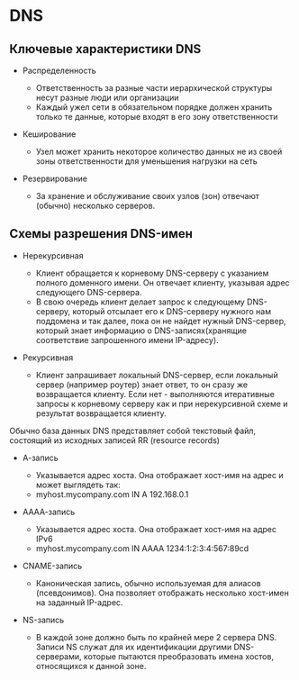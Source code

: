# DNS

## Ключевые характеристики DNS

- Распределенность
  - Ответственность за разные части иерархической структуры несут разные люди или организации
  - Каждый ужел сети в обязательном порядке должен хранить только те данные, которые входят в его зону ответственности

- Кеширование
  - Узел может хранить некоторое количество данных не из своей зоны ответственности для уменьшения нагрузки на сеть
  
- Резервирование
  - За хранение и обслуживание своих узлов (зон) отвечают (обычно) несколько серверов.
  
## Схемы разрешения DNS-имен

- Нерекурсивная
  - Клиент обращается к корневому DNS-серверу с указанием полного доменного имени. Он отвечает клиенту, указывая адрес следующего DNS-сервера. 
  - В свою очередь клиент делает запрос к следующему DNS-серверу, который отсылает его к DNS-серверу нужного нам поддомена и так далее,
пока он не найдет нужный DNS-сервер, который знает информацию о DNS-записях(хранящие соответствие запрошенного имени IP-адресу). 

- Рекурсивная
  - Клиент запрашивает локальный DNS-сервер, если локальный сервер (например роутер) знает ответ, то он сразу же возвращается клиенту. Если нет - выполняются итеративные запросы к корневому серверу как и при нерекурсивной схеме и результат возвращается клиенту.
  
Обычно база данных DNS представляет собой текстовый файл, состоящий из исходных записей RR (resource records)
- А-запись
  - Указывается адрес хоста. Она отображает хост-имя на адрес и может выглядеть так:
  - myhost.mycompany.com IN A 192.168.0.1
  
- АААА-запись
  - Указывается адрес хоста. Она отображает хост-имя на адрес IPv6
  - myhost.mycompany.com IN AAAA 1234:1:2:3:4:567:89cd
  
- CNAME-запись
  - Каноническая запись, обычно используемая для алиасов (псевдонимов). Она позволяет отображать несколько хост-имен на заданный IP-адрес.
  
- NS-запись
  - В каждой зоне должно быть по крайней мере 2 сервера DNS. Записи NS служат для их идентификации другими DNS-серверами, которые пытаются преобразовать имена хостов, относящихся к данной зоне.
